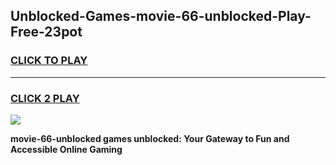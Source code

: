 
## Unblocked-Games-movie-66-unblocked-Play-Free-23pot
<h3>
<a href="https://premium76.site?title=movie-66-unblocked&ref=23A">CLICK TO PLAY</a></h3>
<hr>

<h3>
<a href="https://premium76.site?title=movie-66-unblocked&ref=23A">CLICK 2 PLAY</a>
  
</h3>

<a href="https://premium76.site?title=movie-66-unblocked&ref=23A"><img src="https://clearcache.store/games.png"></a>


**movie-66-unblocked games unblocked: Your Gateway to Fun and Accessible Online Gaming**
